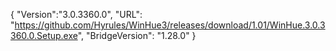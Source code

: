 {
  "Version":"3.0.3360.0",
  "URL": "https://github.com/Hyrules/WinHue3/releases/download/1.01/WinHue.3.0.3360.0.Setup.exe",
  "BridgeVersion": "1.28.0"
}           
